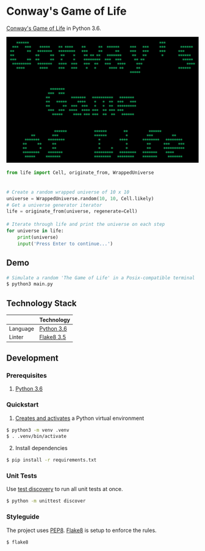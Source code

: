 # Conway's Game of Life
[Conway's Game of Life](https://en.wikipedia.org/wiki/Conway%27s_Game_of_Life) in Python 3.6.

![Demo](demo.gif)

```python
from life import Cell, originate_from, WrappedUniverse


# Create a random wrapped universe of 10 x 10
universe = WrappedUniverse.random(10, 10, Cell.likely)
# Get a universe generator iterator
life = originate_from(universe, regenerate=Cell)

# Iterate through life and print the universe on each step
for universe in life:
    print(universe)
    input('Press Enter to continue...')
```

## Demo

```bash
# Simulate a random 'The Game of Life' in a Posix-compatible terminal
$ python3 main.py
```

## Technology Stack
|                      | Technology                                         |
| -------------------- |----------------------------------------------------|
| Language             | [Python 3.6](https://www.python.org/)              |
| Linter               | [Flake8 3.5](http://flake8.pycqa.org/en/latest/)   |

## Development
### Prerequisites
1. [Python 3.6](https://www.python.org/downloads/)

### Quickstart
1. [Creates and activates](https://docs.python.org/3/library/venv.html) a Python virtual environment

```bash
$ python3 -m venv .venv
$ . .venv/bin/activate
```

2. Install dependencies

```bash
$ pip install -r requirements.txt
```

### Unit Tests
Use [test discovery](https://docs.python.org/3/library/unittest.html#test-discovery) to run all unit tests at once.

```bash
$ python -m unittest discover
```

### Styleguide
The project uses [PEP8](https://www.python.org/dev/peps/pep-0008/). [Flake8](http://flake8.pycqa.org/en/latest/) is setup to enforce the rules.

```bash
$ flake8
```
